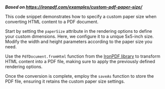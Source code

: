 ***Based on <https://ironpdf.com/examples/custom-pdf-paper-size/>***

This code snippet demonstrates how to specify a custom paper size when converting HTML content to a PDF document.

Start by setting the `paperSize` attribute in the rendering options to define your custom dimensions. Here, we configure it to a unique 5x5-inch size. Modify the width and height parameters according to the paper size you need.

Use the `PdfDocument.fromHtml` function from the [IronPDF library](https://ironpdf.com) to transform HTML content into a PDF file, making sure to apply the previously defined rendering options.

Once the conversion is complete, employ the `saveAs` function to store the PDF file, ensuring it retains the custom paper size settings.